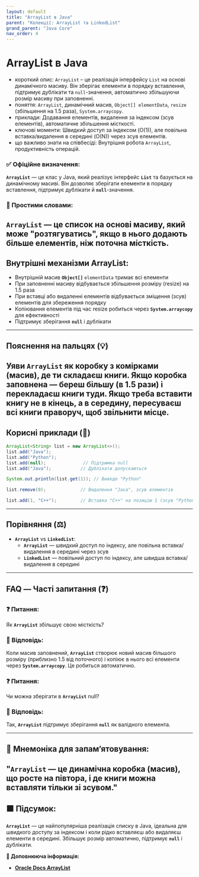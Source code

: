 ```yaml
---
layout: default
title: "ArrayList в Java"
parent: "Колекції: ArrayList та LinkedList"
grand_parent: "Java Core"
nav_order: 4
---
```


# ArrayList в Java

*   короткий опис: `ArrayList` – це реалізація інтерфейсу `List` на основі динамічного масиву. Він зберігає елементи в порядку вставлення, підтримує дублікати та `null`-значення, автоматично збільшуючи розмір масиву при заповненні.
*   поняття: `ArrayList`, динамічний масив, `Object[] elementData`, `resize` (збільшення на 1.5 раза), `System.arraycopy`.
*   приклади: Додавання елементів, видалення за індексом (зсув елементів), автоматичне збільшення місткості.
*   ключові моменти: Швидкий доступ за індексом (O(1)), але повільна вставка/видалення в середині (O(N)) через зсув елементів.
*   що важливо знати на співбесіді: Внутрішня робота `ArrayList`, продуктивність операцій.
### **✅ Офіційне визначення:**

**`ArrayList`** — це клас у Java, який реалізує інтерфейс **`List`** та базується на динамічному масиві. Він дозволяє зберігати елементи в порядку вставлення, підтримує дублікати й **`null`**\-значення.

### **🧠 Простими словами:**

**`ArrayList`** — це список на основі масиву, який може "розтягуватись", якщо в нього додають більше елементів, ніж поточна місткість.
---

## **Внутрішні механізми ArrayList:**



* Внутрішній масив **`Object[]`** `elementData` тримає всі елементи
* При заповненні масиву відбувається збільшення розміру (resize) на 1.5 раза
* При вставці або видаленні елементів відбувається зміщення (зсув) елементів для збереження порядку
* Копіювання елементів під час resize робиться через **`System.arraycopy`** для ефективності
* Підтримує зберігання **`null`** і дублікати

---

## **Пояснення на пальцях (💡)**

Уяви **`ArrayList`** як коробку з комірками (масив), де ти складаєш книги. Якщо коробка заповнена — береш більшу (в 1.5 рази) і перекладаєш книги туди. Якщо треба вставити книгу не в кінець, а в середину, пересуваєш всі книги праворуч, щоб звільнити місце.
---

## **Корисні приклади (🧪)**

```java
ArrayList<String> list = new ArrayList<>();
list.add("Java");
list.add("Python");
list.add(null);              // Підтримка null
list.add("Java");           // Дублікати допускаються

System.out.println(list.get(1)); // Виведе "Python"

list.remove(0);             // Видалення "Java", зсув елементів

list.add(1, "C++");         // Вставка "C++" на позицію 1 (зсув "Python" праворуч)
```
---

## **Порівняння (⚖️)**

* **`ArrayList`** vs **`LinkedList`**:
    * **`ArrayList`** — швидкий доступ по індексу, але повільна вставка/видалення в середині через зсув
    * **`LinkedList`** — повільний доступ по індексу, але швидша вставка/видалення в середині

---

## **FAQ — Часті запитання (❓)**

### **❓ Питання:**


Як **`ArrayList`** збільшує свою місткість?

### **💬 Відповідь:**





Коли масив заповнений, **`ArrayList`** створює новий масив більшого розміру (приблизно 1.5 від поточного) і копіює в нього всі елементи через **`System.arraycopy`**. Це робиться автоматично.

#### 

### **❓ Питання:**


Чи можна зберігати в **`ArrayList`** null?

### **💬 Відповідь:**





Так, **`ArrayList`** підтримує зберігання **`null`** як валідного елемента.

---

## **🧠 Мнемоніка для запам’ятовування:**

"**`ArrayList`** — це динамічна коробка (масив), що росте на півтора, і де книги можна вставляти тільки зі зсувом."
---

## **🟩 Підсумок:**

**`ArrayList`** — це найпопулярніша реалізація списку в Java, ідеальна для швидкого доступу за індексом і коли рідко вставляєш або видаляєш елементи в середині. Збільшує розмір автоматично, підтримує **`null`** і дублікати.

**🔗 Доповнююча інформація:**

* [**Oracle Docs ArrayList**](https://docs.oracle.com/en/java/javase/20/docs/api/java.base/java/util/ArrayList.html)